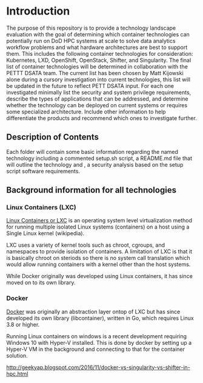 # Introduction
The purpose of this repository is to provide a technology landscape evaluation with the goal of determining which container technologies can potentially run on DoD HPC systems at scale to solve data analytics workflow problems and what hardware architectures are best to support them. This includes the following container technologies for consideration: Kubernetes, LXD, OpenShift, OpenStack, Shifter, and Singularity. The final list of container technologies will be determined in collaboration with the PETTT DSATA team.  The current list has been chosen by Matt Kijowski alone during a cursory investigation into current technologies, this list will be updated in the future to reflect PETT DSATA input. For each one investigated minimally list the security and system privilege requirements, describe the types of applications that can be addressed, and determine whether the technology can be deployed on current systems or requires some specialized architecture. Include other information to help differentiate the products and recommend which ones to investigate further.

## Description of Contents
Each folder will contain some basic information regarding the named technology including a commented setup.sh script, a README.md file that will outline the technology and , a security analysis based on the setup script software requirements.

## Background information for all technologies
### Linux Containers (LXC)
[Linux Containers or LXC](https://en.wikipedia.org/wiki/LXC) is an operating system level virtualization method for running multiple isolated Linux systems (containers) on a host using a Single Linux kernel (wikipedia).

LXC uses a variety of kernel tools such as chroot, cgroups, and namespaces to provide isolation of containers.  A limitation of LXC is that it is basically chroot on steriods so there is no system call translation which would allow running containers with a kernel other than the host systems.

While Docker originally was developed using Linux containers, it has since moved on to its own library.

### Docker
[Docker](https://en.wikipedia.org/wiki/Docker_(software)) was originally an abstraction layer ontop of LXC but has since developed its own library (libcontainer), written in Go, which requires Linux 3.8 or higher.

Running Linux containers on windows is a recent development requiring Windows 10 with Hyper-V installed.  This is done by docker by setting up a Hyper-V VM in the background and connecting to that for the container solution.

http://geekyap.blogspot.com/2016/11/docker-vs-singularity-vs-shifter-in-hpc.html
